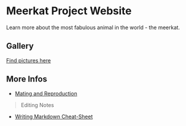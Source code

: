 ﻿# Meerkat Project Website

Learn more about the most fabulous animal in the world - the meerkat.

## Gallery

[Find pictures here](gallery.html)

## More Infos

+ [Mating and Reproduction](MatingAndReproductionInformation.html)

> Editing Notes

+ [Writing Markdown Cheat-Sheet](md-tutorial.html)
